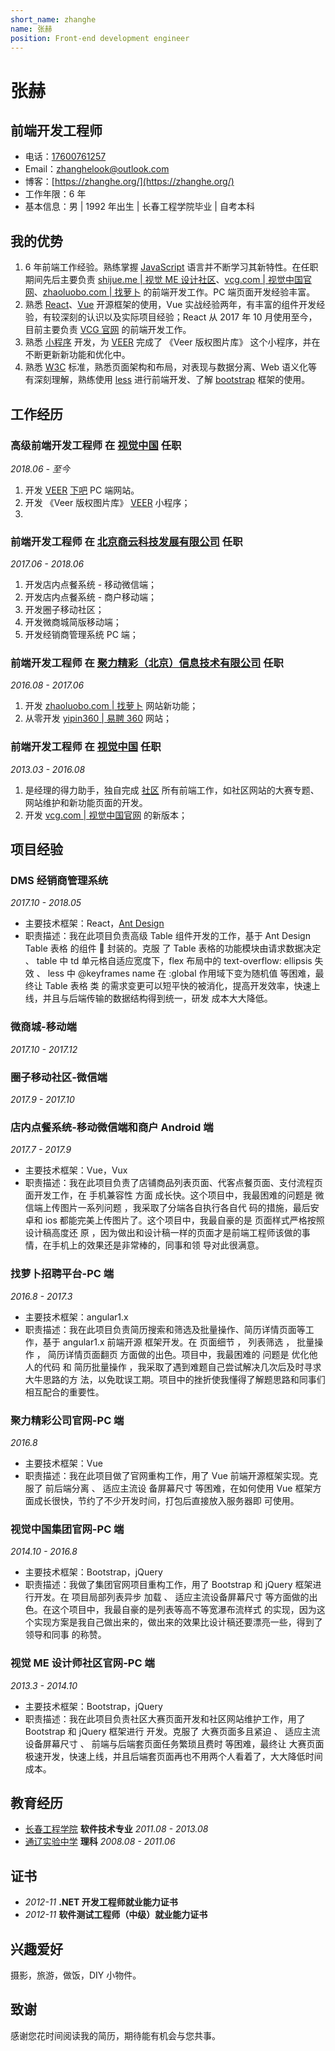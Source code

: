 ```yaml
---
short_name: zhanghe
name: 张赫
position: Front-end development engineer
---
```


# 张赫

## 前端开发工程师

- 电话：[17600761257](tel://17600761257)
- Email：<zhanghelook@outlook.com>
- 博客：[https://zhanghe.org/](https://zhanghe.org/)
- 工作年限：6 年
- 基本信息：男 | 1992 年出生 | 长春工程学院毕业 | 自考本科

## 我的优势

1. 6 年前端工作经验。熟练掌握 [JavaScript](http://developer.mozilla.org/en/JavaScript) 语言并不断学习其新特性。在任职期间先后主要负责 [shijue.me | 视觉 ME 设计社区](http://shijue.me/)、[vcg.com | 视觉中国官网](https://www.vcg.com/)、[zhaoluobo.com | 找萝卜](http://zhaoluobo.com/) 的前端开发工作。PC 端页面开发经验丰富。
2. 熟悉 [React](https://reactjs.org/)、[Vue](https://vuejs.org/) 开源框架的使用，Vue 实战经验两年，有丰富的组件开发经验，有较深刻的认识以及实际项目经验；React 从 2017 年 10 月使用至今，目前主要负责 [VCG 官网](https://www.vcg.com/) 的前端开发工作。
3. 熟悉 [小程序](https://mp.weixin.qq.com) 开发，为 [VEER](https://www.veer.com/) 完成了 《Veer 版权图片库》 这个小程序，并在不断更新新功能和优化中。
4. 熟悉 [W3C](https://www.w3.org/) 标准，熟悉页面架构和布局，对表现与数据分离、Web 语义化等有深刻理解，熟练使用 [less](http://lesscss.org/) 进行前端开发、了解 [bootstrap](https://getbootstrap.com/) 框架的使用。

## 工作经历

### **高级前端开发工程师** 在 [视觉中国](https://www.vcg.com/) 任职

_2018.06 - 至今_

1. 开发 [VEER](https://www.veer.com/) [下吧](https://xiaba.shijue.me/) PC 端网站。
2. 开发 《Veer 版权图片库》 [VEER](https://www.veer.com/) 小程序；
3.

### **前端开发工程师** 在 [北京商云科技发展有限公司](http://bizsaas.cn) 任职

_2017.06 - 2018.06_

1. 开发店内点餐系统 - 移动微信端；
2. 开发店内点餐系统 - 商户移动端；
3. 开发圈子移动社区；
4. 开发微商城简版移动端；
5. 开发经销商管理系统 PC 端；

### **前端开发工程师** 在 [聚力精彩（北京）信息技术有限公司](http://www.zhaoluobo.com/) 任职

_2016.08 - 2017.06_

1. 开发 [zhaoluobo.com | 找萝卜](http://zhaoluobo.com/) 网站新功能；
2. 从零开发 [yipin360 | 易聘 360](http://yipin360.com/) 网站；

### **前端开发工程师** 在 [视觉中国](https://www.vcg.com/) 任职

_2013.03 - 2016.08_

1. 是经理的得力助手，独自完成 [社区](http://shijue.me/) 所有前端工作，如社区网站的大赛专题、网站维护和新功能页面的开发。
2. 开发 [vcg.com | 视觉中国官网](https://www.vcg.com/) 的新版本；

## 项目经验

### **DMS 经销商管理系统**

_2017.10 - 2018.05_

- 主要技术框架：React，[Ant Design](https://ant.design/index-cn)
- 职责描述：我在此项目负责高级 Table 组件开发的工作，基于 Ant Design Table 表格 的组件  封装的。克服
  了 Table 表格的功能模块由请求数据决定 、 table 中 td 单元格⾃适应宽度下，flex 布局中的 text-overflow:
  ellipsis 失效 、 less 中 @keyframes name 在 :global 作⽤域下变为随机值 等困难，最终让 Table 表格 类
  的需求变更可以短平快的被消化，提高开发效率，快速上线，并且与后端传输的数据结构得到统一，研发
  成本大大降低。

### **微商城-移动端**

_2017.10 - 2017.12_

### **圈子移动社区-微信端**

_2017.9 - 2017.10_

### **店内点餐系统-移动微信端和商户 Android 端**

_2017.7 - 2017.9_

- 主要技术框架：Vue，Vux
- 职责描述：我在此项目负责了店铺商品列表页面、代客点餐页面、支付流程页面开发工作，在 ⼿机兼容性
  ⽅⾯ 成长快。这个项目中，我最困难的问题是 微信端上传图⽚⼀系列问题 ，我采取了分端各自执行各自代
  码的措施，最后安卓和 ios 都能完美上传图片了。这个项目中，我最自豪的是 ⻚⾯样式严格按照设计稿⾼度还
  原 ，因为做出和设计稿一样的页面才是前端工程师该做的事情，在手机上的效果还是非常棒的，同事和领
  导对此很满意。

### **找萝卜招聘平台-PC 端**

_2016.8 - 2017.3_

- 主要技术框架：angular1.x
- 职责描述：我在此项目负责简历搜索和筛选及批量操作、简历详情页面等工作，基于 angular1.x 前端开源
  框架开发。在 ⻚⾯细节 ， 列表筛选 ， 批量操作 ， 简历详情⻚⾯翻⻚ 方面做的出色。项目中，我最困难的
  问题是 优化他⼈的代码 和 简历批量操作 ，我采取了遇到难题自己尝试解决几次后及时寻求大牛思路的方
  法，以免耽误工期。项目中的挫折使我懂得了解题思路和同事们相互配合的重要性。

### **聚力精彩公司官网-PC 端**

_2016.8_

- 主要技术框架：Vue
- 职责描述：我在此项目做了官网重构工作，用了 Vue 前端开源框架实现。克服了 前后端分离 、 适应主流设
  备屏幕尺⼨ 等困难，在如何使用 Vue 框架方面成长很快，节约了不少开发时间，打包后直接放入服务器即
  可使用。

### **视觉中国集团官网-PC 端**

_2014.10 - 2016.8_

- 主要技术框架：Bootstrap，jQuery
- 职责描述：我做了集团官网项目重构工作，用了 Bootstrap 和 jQuery 框架进行开发。在 项⽬局部列表异步
  加载 、 适应主流设备屏幕尺⼨ 等方面做的出色。在这个项目中，我最自豪的是列表等高不等宽瀑布流样式
  的实现，因为这个实现方案是我自己做出来的，做出来的效果比设计稿还要漂亮一些，得到了领导和同事
  的称赞。

### **视觉 ME 设计师社区官网-PC 端**

_2013.3 - 2014.10_

- 主要技术框架：Bootstrap，jQuery
- 职责描述：我在此项目负责社区大赛页面开发和社区网站维护工作，用了 Bootstrap 和 jQuery 框架进行
  开发。克服了 ⼤赛⻚⾯多且紧迫 、 适应主流设备屏幕尺⼨ 、 前端与后端套⻚⾯任务繁琐且费时 等困难，最终让
  大赛页面极速开发，快速上线，并且后端套页面再也不用两个人看着了，大大降低时间成本。

## 教育经历

- [长春工程学院](http://www.ccit.edu.cn/) **软件技术专业** _2011.08 - 2013.08_
- [通辽实验中学](http://www.nmtlsy.com/) **理科** _2008.08 - 2011.06_

## 证书

- _2012-11_ **.NET 开发工程师就业能力证书**
- _2012-11_ **软件测试工程师（中级）就业能力证书**

## 兴趣爱好

摄影，旅游，做饭，DIY 小物件。

## 致谢

感谢您花时间阅读我的简历，期待能有机会与您共事。
